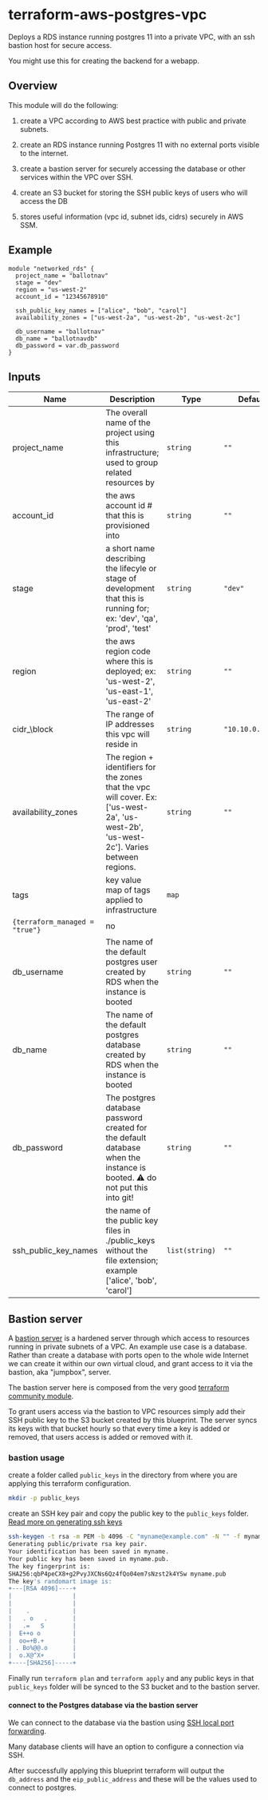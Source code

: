 # terraform-aws-postgres-vpc

Deploys a RDS instance running postgres 11 into a private VPC, with an ssh
bastion host for secure access.

You might use this for creating the backend for a webapp.

## Overview
This module will do the following:

1. create a VPC according to AWS best practice with public and private subnets.

2. create an RDS instance running Postgres 11 with no external ports visible to
   the internet. 

3. create a bastion server for securely accessing the database or other services within
   the VPC over SSH.

4. create an S3 bucket for storing the SSH public keys of users who will access
   the DB

5. stores useful information (vpc id, subnet ids, cidrs) securely in AWS SSM.

## Example

```hcl
module "networked_rds" {
  project_name = "ballotnav"
  stage = "dev"
  region = "us-west-2"
  account_id = "12345678910"

  ssh_public_key_names = ["alice", "bob", "carol"]
  availability_zones = ["us-west-2a", "us-west-2b", "us-west-2c"]

  db_username = "ballotnav"
  db_name = "ballotnavdb"
  db_password = var.db_password
}
```

## Inputs
| Name | Description | Type | Default | Required |
|------|-------------|------|---------|:--------:|
| project\_name | The overall name of the project using this infrastructure; used to group related resources by | `string` | `""` | yes |
| account\_id | the aws account id # that this is provisioned into | `string` | `""` | yes |
| stage | a short name describing the lifecyle or stage of development that this is running for; ex: 'dev', 'qa', 'prod', 'test'| `string` | `"dev"` | no |
| region | the aws region code where this is deployed; ex: 'us-west-2', 'us-east-1', 'us-east-2'| `string` | `""` | yes |
| cidr_\block |The range of IP addresses this vpc will reside in| `string` | `"10.10.0.0/16"` | no |
| availability_zones |The region + identifiers for the zones that the vpc will cover. Ex: ['us-west-2a', 'us-west-2b', 'us-west-2c']. Varies between regions.| `string` | `""` | yes |
| tags| key value map of tags applied to infrastructure | `map` |
`{terraform_managed = "true"}` | no |
| db\_username | The name of the default postgres user created by RDS when the instance is booted| `string` | `""` | yes |
| db\_name |The name of the default postgres database created by RDS when the instance is booted | `string` | `""` | yes |
| db\_password |The postgres database password created for the default database when the instance is booted. :warning: do not put this into git!| `string` | `""` | yes |
| ssh\_public\_key\_names |the name of the public key files in ./public_keys without the file extension; example ['alice', 'bob', 'carol']| `list(string)` | `""` | yes |

## Bastion server
A [bastion
server](https://docs.aws.amazon.com/quickstart/latest/linux-bastion/overview.html)
is a hardened server through which access to resources running in private
subnets of a VPC. An example use case is a database. Rather than create a
database with ports open to the whole wide Internet we can create it within our
own virtual cloud, and grant access to it via the bastion, aka "jumpbox", server.

The bastion server here is composed from the very good [terraform community
module](https://github.com/terraform-community-modules/tf_aws_bastion_s3_keys/tree/v2.0.0).

To grant users access via the bastion to VPC resources simply add their SSH
public key to the S3 bucket created by this blueprint. The server syncs its keys
with that bucket hourly so that every time a key is added or removed, that users
access is added or removed with it. 

### bastion usage
create a folder called `public_keys` in the directory from where you are
applying this terraform configuration.

```bash
mkdir -p public_keys
```

create an SSH key pair and copy the public key to the `public_keys` folder. [Read more on generating ssh keys](https://docs.github.com/en/github/authenticating-to-github/connecting-to-github-with-ssh)

```bash
ssh-keygen -t rsa -m PEM -b 4096 -C "myname@example.com" -N "" -f myname
Generating public/private rsa key pair.
Your identification has been saved in myname.
Your public key has been saved in myname.pub.
The key fingerprint is:
SHA256:qbP4peCX8+g2PvyJXCNs6Qz4fQo04em7sNzst2k4YSw myname.pub
The key's randomart image is:
+---[RSA 4096]----+
|                 |
|                 |
|    .            |
|   . o   .       |
|   .=   S        |
|  E++o o         |
|  oo=+B.+        |
| . Bo%@@.o       |
|  o.X@^X+        |
+----[SHA256]-----+
```

Finally run `terraform plan` and `terraform apply` and any public keys in that `public_keys` folder will be synced to the S3 bucket and to the bastion server.

#### connect to the Postgres database via the bastion server
We can connect to the database via the bastion using [SSH local port
forwarding](https://www.ssh.com/ssh/tunneling/example).

Many database clients will have an option to configure a connection via SSH.

After successfully applying this blueprint terraform will output
the `db_address` and the `eip_public_address` and these will be the values used
to connect to postgres.
